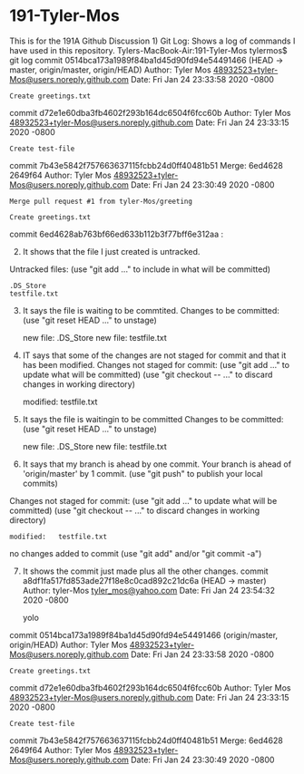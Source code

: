 # 191-Tyler-Mos
This is for the 191A Github Discussion
1)
Git Log:
Shows a log of commands I have used in this repository. 
Tylers-MacBook-Air:191-Tyler-Mos tylermos$ git log
commit 0514bca173a1989f84ba1d45d90fd94e54491466 (HEAD -> master, origin/master, origin/HEAD)
Author: Tyler Mos <48932523+tyler-Mos@users.noreply.github.com>
Date:   Fri Jan 24 23:33:58 2020 -0800

    Create greetings.txt

commit d72e1e60dba3fb4602f293b164dc6504f6fcc60b
Author: Tyler Mos <48932523+tyler-Mos@users.noreply.github.com>
Date:   Fri Jan 24 23:33:15 2020 -0800

    Create test-file

commit 7b43e5842f757663637115fcbb24d0ff40481b51
Merge: 6ed4628 2649f64
Author: Tyler Mos <48932523+tyler-Mos@users.noreply.github.com>
Date:   Fri Jan 24 23:30:49 2020 -0800

    Merge pull request #1 from tyler-Mos/greeting
    
    Create greetings.txt

commit 6ed4628ab763bf66ed633b112b3f77bff6e312aa
:

2) It shows that the file I just created is untracked.


Untracked files:
  (use "git add <file>..." to include in what will be committed)

	.DS_Store
	testfile.txt

3) It says the file is waiting to be commtited.
Changes to be committed:
  (use "git reset HEAD <file>..." to unstage)

	new file:   .DS_Store
	new file:   testfile.txt

4) IT says that some of the changes are not staged for commit and that it has been modified.
Changes not staged for commit:
  (use "git add <file>..." to update what will be committed)
  (use "git checkout -- <file>..." to discard changes in working directory)

	modified:   testfile.txt
  
5) It says the file is waitingin to be committed
Changes to be committed:
  (use "git reset HEAD <file>..." to unstage)

	new file:   .DS_Store
	new file:   testfile.txt

6)  It says that my branch is ahead by one commit.
Your branch is ahead of 'origin/master' by 1 commit.
  (use "git push" to publish your local commits)

Changes not staged for commit:
  (use "git add <file>..." to update what will be committed)
  (use "git checkout -- <file>..." to discard changes in working directory)

	modified:   testfile.txt

no changes added to commit (use "git add" and/or "git commit -a")

7) It shows the commit just made plus all the other changes.
commit a8df1fa517fd853ade27f18e8c0cad892c21dc6a (HEAD -> master)
Author: tyler-Mos <tyler_mos@yahoo.com>
Date:   Fri Jan 24 23:54:32 2020 -0800

    yolo

commit 0514bca173a1989f84ba1d45d90fd94e54491466 (origin/master, origin/HEAD)
Author: Tyler Mos <48932523+tyler-Mos@users.noreply.github.com>
Date:   Fri Jan 24 23:33:58 2020 -0800

    Create greetings.txt

commit d72e1e60dba3fb4602f293b164dc6504f6fcc60b
Author: Tyler Mos <48932523+tyler-Mos@users.noreply.github.com>
Date:   Fri Jan 24 23:33:15 2020 -0800

    Create test-file

commit 7b43e5842f757663637115fcbb24d0ff40481b51
Merge: 6ed4628 2649f64
Author: Tyler Mos <48932523+tyler-Mos@users.noreply.github.com>
Date:   Fri Jan 24 23:30:49 2020 -0800

